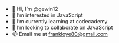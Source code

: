- 👋 Hi, I’m @gewin12
- 👀 I’m interested in JavaScript 
- 🌱 I’m currently learning at codecademy 
- 💞️ I’m looking to collaborate on JavaScript 
- 📫 Email me at frankloye80@gmail.com

<!---
gewin12/gewin12 is a ✨ special ✨ repository because its `README.md` (this file) appears on your GitHub profile.
You can click the Preview link to take a look at your changes.
--->
